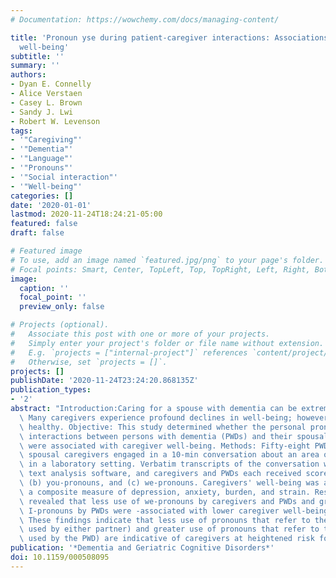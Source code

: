 ```yaml
---
# Documentation: https://wowchemy.com/docs/managing-content/

title: 'Pronoun yse during patient-caregiver interactions: Associations with caregiver
  well-being'
subtitle: ''
summary: ''
authors:
- Dyan E. Connelly
- Alice Verstaen
- Casey L. Brown
- Sandy J. Lwi
- Robert W. Levenson
tags:
- '"Caregiving"'
- '"Dementia"'
- '"Language"'
- '"Pronouns"'
- '"Social interaction"'
- '"Well-being"'
categories: []
date: '2020-01-01'
lastmod: 2020-11-24T18:24:21-05:00
featured: false
draft: false

# Featured image
# To use, add an image named `featured.jpg/png` to your page's folder.
# Focal points: Smart, Center, TopLeft, Top, TopRight, Left, Right, BottomLeft, Bottom, BottomRight.
image:
  caption: ''
  focal_point: ''
  preview_only: false

# Projects (optional).
#   Associate this post with one or more of your projects.
#   Simply enter your project's folder or file name without extension.
#   E.g. `projects = ["internal-project"]` references `content/project/deep-learning/index.md`.
#   Otherwise, set `projects = []`.
projects: []
publishDate: '2020-11-24T23:24:20.868135Z'
publication_types:
- '2'
abstract: "Introduction:Caring for a spouse with dementia can be extremely challenging.\
  \ Many caregivers experience profound declines in well-being; however, others remain\
  \ healthy. Objective: This study determined whether the personal pronouns used in\
  \ interactions between persons with dementia (PWDs) and their spousal caregivers\
  \ were associated with caregiver well-being. Methods: Fifty-eight PWDs and their\
  \ spousal caregivers engaged in a 10-min conversation about an area of disagreement\
  \ in a laboratory setting. Verbatim transcripts of the conversation were coded using\
  \ text analysis software, and caregivers and PWDs each received scores for (a) I-pronouns,\
  \ (b) you-pronouns, and (c) we-pronouns. Caregivers' well-being was assessed using\
  \ a composite measure of depression, anxiety, burden, and strain. Results: Results\
  \ revealed that less use of we-pronouns by caregivers and PWDs and greater use of\
  \ I-pronouns by PWDs were -associated with lower caregiver well-being. Conclusions:\
  \ These findings indicate that less use of pronouns that refer to the couple (we-pronouns\
  \ used by either partner) and greater use of pronouns that refer to the PWD (I-pronouns\
  \ used by the PWD) are indicative of caregivers at heightened risk for lower well-being."
publication: '*Dementia and Geriatric Cognitive Disorders*'
doi: 10.1159/000508095
---
```


